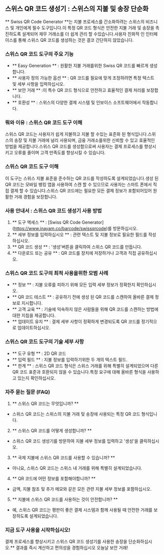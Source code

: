 ## 스위스 QR 코드 생성기 : 스위스의 지불 및 송장 단순화

** Swiss QR Code Generator **는 지불 프로세스를 간소화하려는 스위스의 비즈니스 및 개인에게 필수 도구입니다.이 특정 QR 코드 형식은 안전한 지불 거래 및 송장을 촉진하도록 설계되어 재무 거래소를 더 쉽게 관리 할 수 ​​있습니다.사용자 친화적 인 인터페이스를 통해 스위스 QR 코드를 생성하는 것은 결코 간단하지 않았습니다.

### 스위스 QR 코드 도구의 주요 기능

- ** Easy Generation ** : 원활한 지불 거래를위한 Swiss QR 코드를 빠르게 생성합니다.
- ** 사용자 정의 가능한 옵션 ** : QR 코드를 필요에 맞게 조정하려면 특정 텍스트 및 세부 사항을 입력하십시오.
- ** 보안 거래 ** :이 특수 QR 코드 형식으로 안전하고 효율적인 결제 처리를 보장합니다.
- ** 호환성 ** : 스위스의 다양한 결제 시스템 및 인보이스 소프트웨어에서 작동합니다.

### 뭐와 이유 : 스위스 QR 코드 도구 이해

스위스 QR 코드는 사용자가 쉽게 지불하고 지불 할 수있는 표준화 된 형식입니다.스위스의 송장 및 지불 거래에 널리 사용되며, 금융 거래소를위한 신뢰할 수 있고 효율적인 방법을 제공합니다.스위스 QR 코드를 생성함으로써 사용자는 결제 프로세스를 향상시키고 오류를 줄이며 고객 만족도를 향상시킬 수 있습니다.

### 스위스 QR 코드 도구 이해

이 도구는 스위스 지불 표준을 준수하는 QR 코드를 작성하도록 설계되었습니다.생성 된 QR 코드는 모바일 뱅킹 앱을 사용하여 스캔 할 수 있으므로 사용자는 스마트 폰에서 직접 결제 할 수 있습니다.스위스 QR 코드에는 필요한 모든 결제 정보가 포함되어있어 원활한 거래 경험을 보장합니다.

### 사용 안내서 : 스위스 QR 코드 생성기 사용 방법

1. ** 도구 액세스 ** : [Swiss QR Code Generator] (https://www.inayam.co/barcode/swissqrcode)를 방문하십시오.
2. ** 세부 정보를 입력하십시오 ** : 관련 텍스트 및 지불 정보로 필요한 필드를 작성하십시오.
3. ** QR 코드 생성 ** : '생성'버튼을 클릭하여 스위스 QR 코드를 만듭니다.
4. ** 다운로드 또는 공유 ** : QR 코드를 장치에 저장하거나 고객과 직접 공유하십시오.

### 스위스 QR 코드 도구의 최적 사용을위한 모범 사례

- ** 정보 ** : 지불 오류를 피하기 위해 모든 입력 세부 정보가 정확한지 확인하십시오.
- ** QR 코드 테스트 ** : 공유하기 전에 생성 된 QR 코드를 스캔하여 올바른 결제 정보로 지시합니다.
- ** 고객 교육 ** : 기술에 익숙하지 않은 사람들을 위해 QR 코드를 스캔하는 방법에 대한 지침을 제공합니다.
- ** 업데이트 유지 ** : 결제 세부 사항이 정확하게 변경되도록 QR 코드를 정기적으로 업데이트하십시오.

### 스위스 QR 코드 도구의 기술 세부 사항

- ** 도구 유형 ** : 2D QR 코드
- ** 입력 필드 ** : 지불 정보를 입력하기위한 두 개의 텍스트 필드.
- ** 한계 ** : 스위스 QR 코드 형식은 스위스 거래를 위해 특별히 설계되었으며 다른 QR 코드 표준과 호환되지 않을 수 있습니다.특정 요구에 대해 올바른 형식을 사용하고 있는지 확인하십시오.

### 자주 묻는 질문 (FAQ)

1. ** 스위스 QR 코드는 무엇입니까? **
- 스위스 QR 코드는 스위스의 지불 거래 및 송장에 사용되는 특정 QR 코드 형식입니다.

2. ** 스위스 QR 코드를 어떻게 생성합니까? **
- 스위스 QR 코드 생성기를 방문하여 지불 세부 정보를 입력하고 '생성'을 클릭하십시오.

3. ** 국제 지불에 스위스 QR 코드를 사용할 수 있습니까? **
- 아니요, 스위스 QR 코드는 스위스 내 거래를 위해 특별히 설계되었습니다.

4. ** QR 코드에 어떤 정보를 포함해야합니까? **
- 금액, 지불 참조 및 추가 메모와 같은 모든 관련 지불 세부 정보를 포함하십시오.

5. ** 지불에 스위스 QR 코드를 사용하는 것이 안전합니까? **
- 예, 스위스 QR 코드는 평판이 좋은 결제 시스템과 함께 사용될 때 안전한 거래를 보장하도록 설계되었습니다.

### 지금 도구 사용을 시작하십시오!

결제 프로세스를 향상시키고 스위스 QR 코드 생성기를 사용한 송장을 단순화하십시오.** 결과를 즉시 계산하고 편의성을 경험하십시오 오늘날 보안 거래!